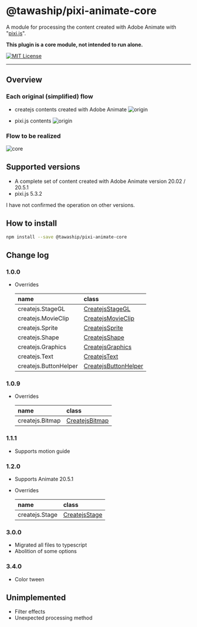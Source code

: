 # @tawaship/pixi-animate-core

A module for processing the content created with Adobe Animate with "[pixi.js](https://github.com/pixijs/pixi.js)".

**This plugin is a core module, not intended to run alone.**

[![MIT License](http://img.shields.io/badge/license-MIT-blue.svg?style=flat)](LICENSE)

---

## Overview

### Each original (simplified) flow

- createjs contents created with Adobe Animate
![origin](https://raw.githubusercontent.com/tawaship/pixi-animate-core/master/img/animate.png)

- pixi.js contents
![origin](https://raw.githubusercontent.com/tawaship/pixi-animate-core/master/img/pixi.png)

### Flow to be realized

![core](https://raw.githubusercontent.com/tawaship/pixi-animate-core/master/img/core.png)

## Supported versions

- A complete set of content created with Adobe Animate version 20.02 / 20.5.1
- pixi.js 5.3.2

I have not confirmed the operation on other versions.

## How to install

```sh
npm install --save @tawaship/pixi-animate-core
```

## Change log

### 1.0.0

- Overrides

	|name|class|
	|:--|:--|
	|createjs.StageGL|[CreatejsStageGL](https://tawaship.github.io/pixi-animate-core/classes/createjsstagegl.html)|
	|createjs.MovieClip|[CreatejsMovieClip](https://tawaship.github.io/pixi-animate-core/classes/createjsmovieclip.html)|
	|createjs.Sprite|[CreatejsSprite](https://tawaship.github.io/pixi-animate-core/classes/createjssprite.html)|
	|createjs.Shape|[CreatejsShape](https://tawaship.github.io/pixi-animate-core/classes/createjsshape.html)|
	|createjs.Graphics|[CreatejsGraphics](https://tawaship.github.io/pixi-animate-core/classes/createjsgraphics.html)|
	|createjs.Text|[CreatejsText](https://tawaship.github.io/pixi-animate-core/classes/createjstext.html)|
	|createjs.ButtonHelper|[CreatejsButtonHelper](https://tawaship.github.io/pixi-animate-core/classes/createjsbuttonhelper.html)

### 1.0.9

- Overrides

	|name|class|
	|:--|:--|
	|createjs.Bitmap|[CreatejsBitmap](https://tawaship.github.io/pixi-animate-core/classes/createjsbitmap.html)|

### 1.1.1

- Supports motion guide

### 1.2.0

- Supports Animate 20.5.1
- Overrides

	|name|class|
	|:--|:--|
	|createjs.Stage|[CreatejsStage](https://tawaship.github.io/pixi-animate-core/classes/createjsstage.html)|

### 3.0.0

- Migrated all files to typescript
- Abolition of some options

### 3.4.0

- Color tween

## Unimplemented

- Filter effects
- Unexpected processing method